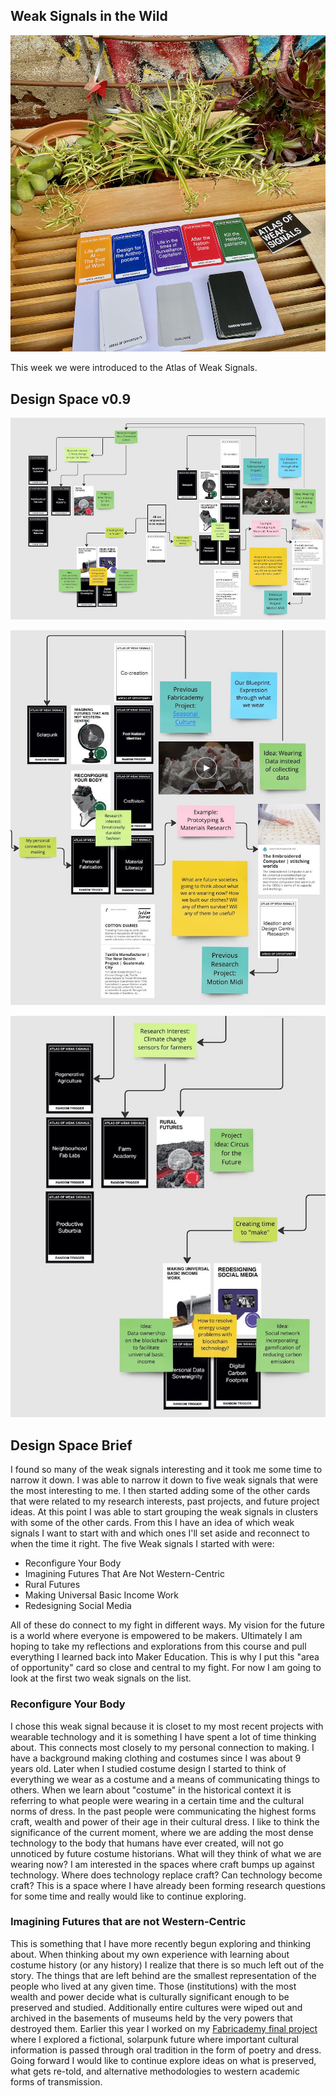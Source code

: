 ## Weak Signals in the Wild


![](../images/term-01/AoWS/weaksignals.png)

This week we were introduced to the Atlas of Weak Signals. 


## Design Space v0.9
![](../images/term-01/AoWS/designboard-p1.jpeg)

![](../images/term-01/AoWS/designboard-p3.jpeg)

![](../images/term-01/AoWS/designboard-p2.jpeg)

## Design Space Brief

I found so many of the weak signals interesting and it took me some time to narrow it down. I was able to narrow it down to five weak signals that were the most interesting to me. I then started adding some of the other cards that were related to my research interests, past projects, and future project ideas. At this point I was able to start grouping the weak signals in clusters with some of the other cards. From this I have an idea of which weak signals I want to start with and which ones I'll set aside and reconnect to when the time it right. The five Weak signals I started with were: 

- Reconfigure Your Body
- Imagining Futures That Are Not Western-Centric
- Rural Futures
- Making Universal Basic Income Work
- Redesigning Social Media

All of these do connect to my fight in different ways. My vision for the future is a world where everyone is empowered to be makers. Ultimately I am hoping to take my reflections and explorations from this course and pull everything I learned back into Maker Education. This is why I put this "area of opportunity" card so close and central to my fight. For now I am going to look at the first two weak signals on the list. 

### Reconfigure Your Body

I chose this weak signal because it is closet to my most recent projects with wearable technology and it is something I have spent a lot of time thinking about. This connects most closely to my personal connection to making. I have a background making clothing and costumes since I was about 9 years old. Later when I studied costume design I started to think of everything we wear as a costume and a means of communicating things to others. When we learn about "costume" in the historical context it is referring to what people were wearing in a certain time and the cultural norms of dress. In the past people were communicating the highest forms craft, wealth and power of their age in their cultural dress. I like to think the significance of the current moment, where we are adding the most dense technology to the body that humans have ever created, will not go unnoticed by future costume historians. What will they think of what we are wearing now? I am interested in the spaces where craft bumps up against technology. Where does technology replace craft? Can technology become craft? This is a space where I have already been forming research questions for some time and really would like to continue exploring.

### Imagining Futures that are not Western-Centric

This is something that I have more recently begun exploring and thinking about. When thinking about my own experience with learning about costume history (or any history) I realize that there is so much left out of the story. The things that are left behind are  the smallest representation of the people who lived at any given time. Those (institutions) with the most wealth and power decide what is culturally significant enough to be preserved and studied. Additionally entire cultures were wiped out and archived in the basements of museums held by the very powers that destroyed them. Earlier this year I worked on my [Fabricademy final project](https://class.textile-academy.org/2022/amanda-jarvis/projects/final-project/) where I explored a fictional, solarpunk future where important cultural information is passed through oral tradition in the form of poetry and dress. Going forward I would like to continue explore ideas on what is preserved, what gets re-told, and alternative methodologies to western academic forms of transmission.  





